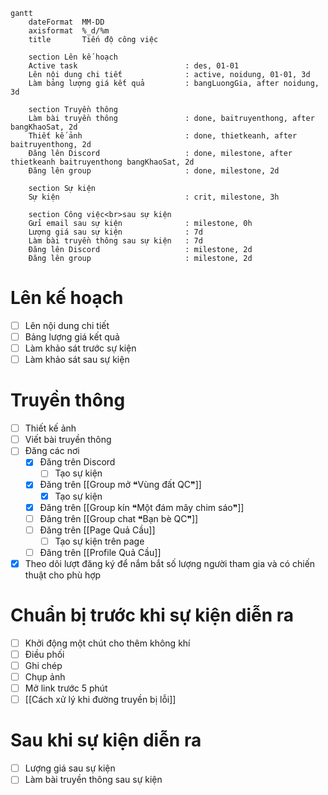 ```mermaid
gantt
    dateFormat  MM-DD
    axisformat  %_d/%m
    title       Tiến độ công việc

    section Lên kế hoạch
    Active task                        : des, 01-01
    Lên nội dung chi tiết              : active, noidung, 01-01, 3d
    Làm bảng lượng giá kết quả         : bangLuongGia, after noidung, 3d

    section Truyền thông
    Làm bài truyền thông               : done, baitruyenthong, after bangKhaoSat, 2d
    Thiết kế ảnh                       : done, thietkeanh, after baitruyenthong, 2d
    Đăng lên Discord                   : done, milestone, after thietkeanh baitruyenthong bangKhaoSat, 2d
    Đăng lên group                     : done, milestone, 2d
    
    section Sự kiện
	Sự kiện                            : crit, milestone, 3h

    section Công việc<br>sau sự kiện
    Gửi email sau sự kiện              : milestone, 0h
	Lượng giá sau sự kiện              : 7d
	Làm bài truyền thông sau sự kiện   : 7d
    Đăng lên Discord                   : milestone, 2d
    Đăng lên group                     : milestone, 2d
```
# Lên kế hoạch
- [ ] Lên nội dung chi tiết
- [ ] Bảng lượng giá kết quả
- [ ] Làm khảo sát trước sự kiện
- [ ] Làm khảo sát sau sự kiện                  
# Truyền thông
- [ ] Thiết kế ảnh
- [ ] Viết bài truyền thông
- [ ] Đăng các nơi
	- [x] Đăng trên Discord
		- [ ] Tạo sự kiện
	- [x] Đăng trên [[Group mở ❝Vùng đất QC❞]]
		- [x] Tạo sự kiện
	- [x] Đăng trên [[Group kín ❝Một đám mây chim sáo❞]]
	- [ ] Đăng trên [[Group chat ❝Bạn bè QC❞]]
	- [ ] Đăng trên [[Page Quả Cầu]]
		- [ ] Tạo sự kiện trên page
	- [ ] Đăng trên [[Profile Quả Cầu]] 
- [x] Theo dõi lượt đăng ký để nắm bắt số lượng người tham gia và có chiến thuật cho phù hợp
# Chuẩn bị trước khi sự kiện diễn ra
- [ ] Khởi động một chút cho thêm không khí 
- [ ] Điều phối
- [ ] Ghi chép
- [ ] Chụp ảnh
- [ ] Mở link trước 5 phút 
- [ ] [[Cách xử lý khi đường truyền bị lỗi]]

# Sau khi sự kiện diễn ra
- [ ] Lượng giá sau sự kiện
- [ ] Làm bài truyền thông sau sự kiện
